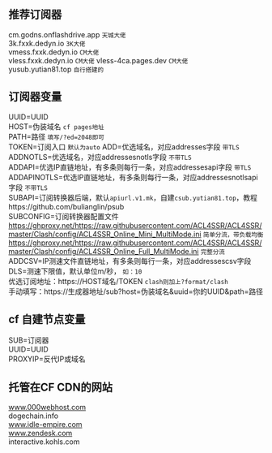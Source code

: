 ## 推荐订阅器  
cm.godns.onflashdrive.app `天城大佬`  
3k.fxxk.dedyn.io `3K大佬`  
vmess.fxxk.dedyn.io `CM大佬`  
vless.fxxk.dedyn.io `CM大佬` 
vless-4ca.pages.dev `CM大佬`  
yusub.yutian81.top  `自行搭建的`  
## 订阅器变量
UUID=UUID  
HOST=伪装域名  `cf pages地址`  
PATH=路径  `填写/?ed=2048即可`  
TOKEN=订阅入口  `默认为auto`
ADD=优选域名，对应addresses字段  `带TLS`  
ADDNOTLS=优选域名，对应addressesnotls字段  `不带TLS`  
ADDAPI=优选IP直链地址，有多条则每行一条，对应addressesapi字段  `带TLS`
ADDAPINOTLS=优选IP直链地址，有多条则每行一条，对应addressesnotlsapi字段  `不带TLS`  
SUBAPI=订阅转换器后端，默认`apiurl.v1.mk`，自建`csub.yutian81.top`，教程https://github.com/bulianglin/psub   
SUBCONFIG=订阅转换器配置文件  
https://ghproxy.net/https://raw.githubusercontent.com/ACL4SSR/ACL4SSR/master/Clash/config/ACL4SSR_Online_Mini_MultiMode.ini  `简单分流，带负载均衡`  
https://ghproxy.net/https://raw.githubusercontent.com/ACL4SSR/ACL4SSR/master/Clash/config/ACL4SSR_Online_Full_MultiMode.ini  `完整分流`  
ADDCSV=IP测速文件直链地址，有多条则每行一条，对应addressescsv字段  
DLS=测速下限值，默认单位m/秒， `如：10`  
优选订阅地址：https://HOST域名/TOKEN `clash则加上?format/clash`  
手动填写：https://生成器地址/sub?host=伪装域名&uuid=你的UUID&path=路径  
## cf 自建节点变量
SUB=订阅器  
UUID=UUID  
PROXYIP=反代IP或域名  
## 托管在CF CDN的网站
www.000webhost.com  
dogechain.info  
www.idle-empire.com  
www.zendesk.com  
interactive.kohls.com  
